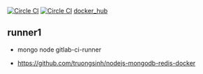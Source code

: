 [![Circle CI](https://circleci.com/gh/brownman/runner1.svg?style=svg)](https://circleci.com/gh/brownman/runner1)
[![Circle CI](https://circleci.com/gh/brownman/runner1.svg?style=svg)](https://circleci.com/gh/brownman/runner1)
[docker_hub](https://registry.hub.docker.com/u/brownman/runner1/builds_history/91841/)


runner1
----
- mongo node gitlab-ci-runner


- https://github.com/truongsinh/nodejs-mongodb-redis-docker
